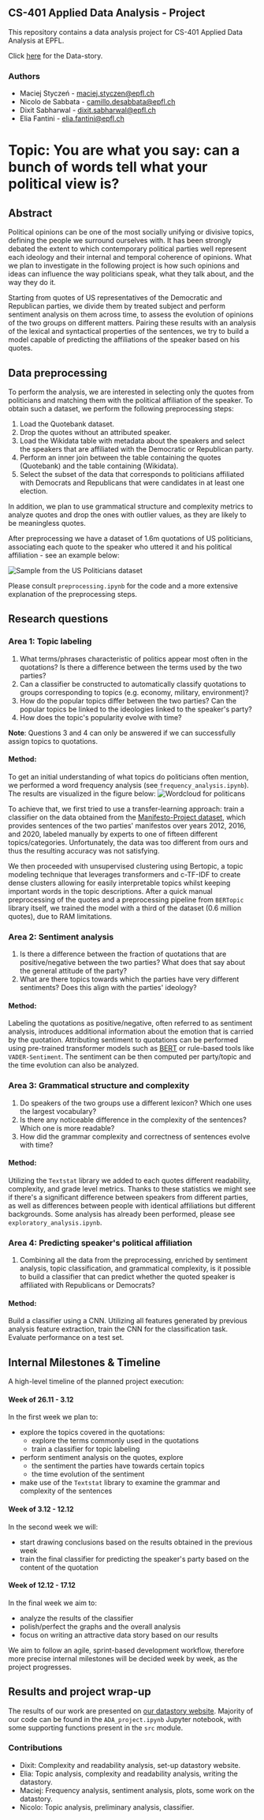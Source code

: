 ## CS-401 Applied Data Analysis - Project

This repository contains a data analysis project for CS-401 Applied Data Analysis at EPFL.

Click [here](https://eliafantini.github.io/CS-401-Applied-Data-Analysis-Project-2021/) for the Data-story.

### Authors

- Maciej Styczeń - maciej.styczen@epfl.ch
- Nicolo de Sabbata - camillo.desabbata@epfl.ch
- Dixit Sabharwal - dixit.sabharwal@epfl.ch
- Elia Fantini - elia.fantini@epfl.ch

# Topic: You are what you say: can a bunch of words tell what your political view is?

## Abstract

Political opinions can be one of the most socially unifying or divisive topics, defining the people we surround ourselves with. It has been strongly debated the extent to which contemporary political parties well represent each ideology and their internal and temporal coherence of opinions. What we plan to investigate in the following project is how such opinions and ideas can influence the way politicians speak, what they talk about, and the way they do it.

Starting from quotes of US representatives of the Democratic and Republican parties, we divide them by treated subject and perform sentiment analysis on them across time, to assess the evolution of opinions of the two groups on different matters. Pairing these results with an analysis of the lexical and syntactical properties of the sentences, we try to build a model capable of predicting the affiliations of the speaker based on his quotes.

## Data preprocessing

To perform the analysis, we are interested in selecting only the quotes from politicians and matching them with the political affiliation of the speaker.
To obtain such a dataset, we perform the following preprocessing steps:

1. Load the Quotebank dataset.
2. Drop the quotes without an attributed speaker.
3. Load the Wikidata table with metadata about the speakers and select the speakers that are affiliated with the Democratic or Republican party.
4. Perform an inner join between the table containing the quotes (Quotebank) and the table containing (Wikidata).
5. Select the subset of the data that corresponds to politicians affiliated with Democrats and Republicans that were candidates in at least one election.

In addition, we plan to use grammatical structure and complexity metrics to analyze quotes and drop the ones with outlier values, as they are likely to be meaningless quotes.

After preprocessing we have a dataset of 1.6m quotations of US politicians, associating each quote to the speaker who uttered it and his political affiliation - see an example below:

![Sample from the US Politicians dataset](figures/dataframe-sample.png)

Please consult `preprocessing.ipynb` for the code and a more extensive explanation of the preprocessing steps.

## Research questions

### Area 1: Topic labeling

1. What terms/phrases characteristic of politics appear most often in the quotations? Is there a difference between the terms used by the two parties?
2. Can a classifier be constructed to automatically classify quotations to groups corresponding to topics (e.g. economy, military, environment)?
3. How do the popular topics differ between the two parties? Can the popular topics be linked to the ideologies linked to the speaker's party?
4. How does the topic's popularity evolve with time?

**Note**: Questions 3 and 4 can only be answered if we can successfully assign topics to quotations.

#### Method:

To get an initial understanding of what topics do politicians often mention, we performed a word frequency analysis (see `frequency_analysis.ipynb`). The results are visualized in the figure below:
![Wordcloud for politicans](figures/wordcloud.png)

To achieve that, we first tried to use a transfer-learning approach: train a classifier on the data obtained from the [Manifesto-Project dataset](https://manifestoproject.wzb.eu), which provides sentences of the two parties' manifestos over years 2012, 2016, and 2020, labeled manually by experts to one of fifteen different topics/categories. Unfortunately, the data was too different from ours and thus the resulting accuracy was not satisfying. 

We then proceeded with unsupervised clustering using Bertopic, a topic modeling technique that leverages transformers
and c-TF-IDF to create dense clusters allowing for easily interpretable topics whilst keeping important words in the
topic descriptions. After a quick manual preprocessing of the quotes and a preprocessing pipeline from `BERTopic` library
itself, we trained the model with a third of the dataset (0.6 million quotes), due to RAM limitations.

### Area 2: Sentiment analysis

1. Is there a difference between the fraction of quotations that are positive/negative between the two parties? What does that say about the general attitude of the party?
2. What are there topics towards which the parties have very different sentiments? Does this align with the parties' ideology?

#### Method:

Labeling the quotations as positive/negative, often referred to as sentiment analysis, introduces additional information about the emotion that is carried by the quotation. Attributing sentiment to quotations can be performed using pre-trained transformer models such as [BERT](https://arxiv.org/abs/1810.04805) or rule-based tools like `VADER-Sentiment`. The sentiment can be then computed per party/topic and the time evolution can also be analyzed.

### Area 3: Grammatical structure and complexity

1. Do speakers of the two groups use a different lexicon? Which one uses the largest vocabulary?
2. Is there any noticeable difference in the complexity of the sentences? Which one is more readable?
3. How did the grammar complexity and correctness of sentences evolve with time?

#### Method:

Utilizing the `Textstat` library we added to each quotes different readability, complexity, and grade level metrics. Thanks to these statistics we might see if there's a significant difference between speakers from different parties, as well as differences between people with identical affiliations but different backgrounds. Some analysis has already been performed, please see `exploratory_analysis.ipynb`.

### Area 4: Predicting speaker's political affiliation

1. Combining all the data from the preprocessing, enriched by sentiment analysis, topic classification, and grammatical complexity, is it possible to build a classifier that can predict whether the quoted speaker is affiliated with Republicans or Democrats?

#### Method:

Build a classifier using a CNN. Utilizing all features generated by previous analysis feature extraction, train the CNN for the classification task. Evaluate performance on a test set.

## Internal Milestones & Timeline

A high-level timeline of the planned project execution:

#### Week of 26.11 - 3.12

In the first week we plan to:

- explore the topics covered in the quotations:
  - explore the terms commonly used in the quotations
  - train a classifier for topic labeling
- perform sentiment analysis on the quotes, explore
  - the sentiment the parties have towards certain topics
  - the time evolution of the sentiment
- make use of the `Textstat` library to examine the grammar and complexity of the sentences

#### Week of 3.12 - 12.12

In the second week we will:

- start drawing conclusions based on the results obtained in the previous week
- train the final classifier for predicting the speaker's party based on the content of the quotation

#### Week of 12.12 - 17.12

In the final week we aim to:

- analyze the results of the classifier
- polish/perfect the graphs and the overall analysis
- focus on writing an attractive data story based on our results

We aim to follow an agile, sprint-based development workflow, therefore more precise internal milestones will be decided week by week, as the project progresses.

## Results and project wrap-up
The results of our work are presented on [our datastory website](https://dxts.github.io/ada-2021-project-datastory/). Majority of our code can be found in the `ADA_project.ipynb` Jupyter notebook, with some supporting functions present in the `src` module.

### Contributions
* Dixit: Complexity and readability analysis, set-up datastory website.
* Elia: Topic analysis, complexity and readability analysis, writing the datastory.
* Maciej: Frequency analysis, sentiment analysis, plots, some work on the datastory.
* Nicolo: Topic analysis, preliminary analysis, classifier.
